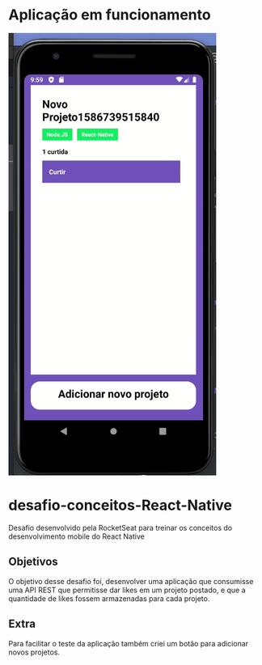  <h1> Aplicação em funcionamento</h1>
 
 ![android emulator](desafio-4.gif)

# desafio-conceitos-React-Native
Desafio desenvolvido pela RocketSeat para treinar os conceitos do desenvolvimento mobile do React Native

<h2>Objetivos</h2>
<p>O objetivo desse desafio foi, desenvolver uma aplicação que consumisse uma API REST que permitisse 
  dar likes em um projeto postado, e que a quantidade de likes fossem armazenadas para cada projeto.
</p>
<h2>Extra</h2>
<p>Para facilitar o teste da aplicação também criei um botão para adicionar novos projetos.</p>
